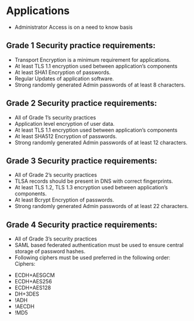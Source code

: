 # Applications
* Administrator Access is on a need to know basis 

## Grade 1 Security practice requirements: 
* Transport Encryption is a minimum requirement for applications.
* At least TLS 1.1 encryption used between application’s components
* At least SHA1 Encryption of passwords.
* Regular Updates of application software. 
* Strong randomly generated Admin passwords of at least 8 characters.

## Grade 2 Security practice requirements: 
* All of Grade 1’s security practices 
* Application level encryption of user data.  
* At least TLS 1.1 encryption used between application’s components
* At least SHA512 Encryption of passwords.
* Strong randomly generated Admin passwords of at least 12 characters.

## Grade 3 Security practice requirements: 
* All of Grade 2’s security practices 
* TLSA records should be present in DNS with correct fingerprints. 
* At least TLS 1.2, TLS 1.3 encryption used between application’s components.
* At least Bcrypt Encryption of passwords.
* Strong randomly generated Admin passwords of at least 22 characters.

## Grade 4 Security practice requirements: 
* All of Grade 3’s security practices 
* SAML based federated authentication must be used to ensure central storage of password hashes. 
* Following ciphers must be used preferred in the following order:
Ciphers:
- ECDH+AESGCM
- ECDH+AES256
- ECDH+AES128
- DH+3DES
- !ADH
- !AECDH
- !MD5

